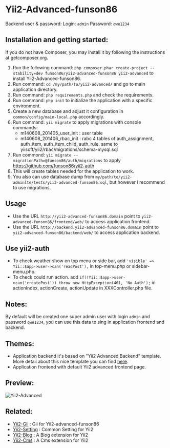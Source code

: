 Yii2-Advanced-funson86
==========

Backend user & password:
Login: `admin`
Password: `qwe1234`

Installation and getting started:
---------------------------------

If you do not have Composer, you may install it by following the instructions at getcomposer.org.

1. Run the following command: `php composer.phar create-project --stability=dev funson86/yii2-advanced-funson86 yii2-advanced` to install Yii2-Advanced-funson86.
2. Run command: `cd /my/path/to/yii2-advanced/` and go to main application directory.
3. Run command: `php requirements.php` and check the requirements.
4. Run command: `php init` to initialize the application with a specific environment.
5. Create a new database and adjust it configuration in `common/config/main-local.php` accordingly.
6. Run command: `yii migrate` to apply migrations with console commands:
   - m140608_201405_user_init : user table
   - m140608_201406_rbac_init : rabc 4 tables of auth_assignment, auth_item, auth_item_child, auth_rule. same to yiisoft/yii2/rbac/migrations/schema-mysql.sql
7. Run commond: `yii migrate --migrationPath=@funson86/auth/migrations` to apply https://github.com/funson86/yii2-auth
8. This will create tables needed for the application to work.
9. You also can use database dump from `my/path/to/yii2-adminlte/tests/yii2-advanced-funson86.sql`, but however I recommend to use migrations.


Usage
-----
- Use the URL `http://yii2-advanced-funson86.domain` point to `yii2-advanced-funson86/frontend/web/` to access application frontend.
- Use the URL `http://backend.yii2-advanced-funson86.domain` point to `yii2-advanced-funson86/backend/web/` to access application backend.


Use yii2-auth
-------------
- To check weather show on top menu or side bar, add `'visible' => Yii::$app->user->can('readPost'),` in top-menu.php or sidebar-menu.php.
- To check could run action. add `if(!Yii::$app->user->can('createPost')) throw new HttpException(401, 'No Auth');` in actionIndex, actionCreate, actionUpdate in XXXController.php file.

Notes:
------

By default will be created one super admin user with login `admin` and password `qwe1234`, you can use this data to sing in application frontend and backend.

Themes:
-------
- Application backend it's based on "Yii2 Advanced Backend" template. More detail about this nice template you can find [here](http://www.bootstrapstage.com/admin-lte/).
- Application frontend with default Yii2 advanced frontend page.


Preview:
-------
![Yii2-Advanced](tests/yii2-advanced-preview.jpg)


Related:
-------
- [Yii2-Gii](https://github.com/funson86/yii2-gii) : Gii for Yii2-advanced-funson86
- [Yii2-Setting](https://github.com/funson86/yii2-Setting) : Common Setting for Yii2
- [Yii2-Blog](https://github.com/funson86/yii2-blog) : A Blog extension for Yii2
- [Yii2-Cms](https://github.com/funson86/yii2-cms) : A Cms extension for Yii2

